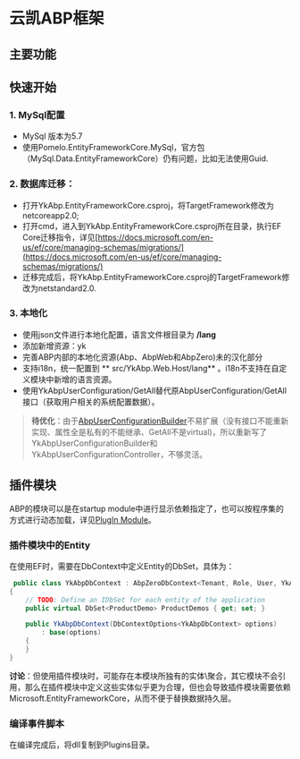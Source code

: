 # 云凯ABP框架

## 主要功能

## 快速开始

### 1. MySql配置
* MySql 版本为5.7
* 使用Pomelo.EntityFrameworkCore.MySql，官方包（MySql.Data.EntityFrameworkCore）仍有问题，比如无法使用Guid.

### 2. 数据库迁移：

* 打开YkAbp.EntityFrameworkCore.csproj，将TargetFramework修改为netcoreapp2.0;
* 打开cmd，进入到YkAbp.EntityFrameworkCore.csproj所在目录，执行EF Core迁移指令，详见[https://docs.microsoft.com/en-us/ef/core/managing-schemas/migrations/](https://docs.microsoft.com/en-us/ef/core/managing-schemas/migrations/)
* 迁移完成后，将YkAbp.EntityFrameworkCore.csproj的TargetFramework修改为netstandard2.0.

### 3. 本地化
* 使用json文件进行本地化配置，语言文件根目录为 **/lang**
* 添加新增资源：yk
* 完善ABP内部的本地化资源(Abp、AbpWeb和AbpZero)未的汉化部分
* 支持i18n，统一配置到 ** src/YkAbp.Web.Host/lang** 。i18n不支持在自定义模块中新增的语言资源。
* 使用YkAbpUserConfiguration/GetAll替代原AbpUserConfiguration/GetAll接口（获取用户相关的系统配置数据）。

>  **待优化**：由于[AbpUserConfigurationBuilder](https://github.com/aspnetboilerplate/aspnetboilerplate/blob/3337d1e2d8e8e6225ed5c28020e16cdc5562cd99/src/Abp.Web.Common/Web/Configuration/AbpUserConfigurationBuilder.cs)不易扩展（没有接口不能重新实现、属性全是私有的不能继承、GetAll不是virtual)，所以重新写了YkAbpUserConfigurationBuilder和YkAbpUserConfigurationController，不够灵活。

## 插件模块
ABP的模块可以是在startup module中进行显示依赖指定了，也可以按程序集的方式进行动态加载，详见[PlugIn Module](https://aspnetboilerplate.com/Pages/Documents/Module-System#plugin-modules)。

### 插件模块中的Entity
在使用EF时，需要在DbContext中定义Entity的DbSet<TEneity>，具体为：

``` c#
 public class YkAbpDbContext : AbpZeroDbContext<Tenant, Role, User, YkAbpDbContext>
{
	// TODO: Define an IDbSet for each entity of the application 
	public virtual DbSet<ProductDemo> ProductDemos { get; set; }

	public YkAbpDbContext(DbContextOptions<YkAbpDbContext> options)
		: base(options)
	{
	}
}
```
**讨论**：但使用插件模块时，可能存在本模块所独有的实体\聚合，其它模块不会引用，那么在插件模块中定义这些实体似乎更为合理，但也会导致插件模块需要依赖Microsoft.EntityFrameworkCore，从而不便于替换数据持久层。

### 编译事件脚本
在编译完成后，将dll复制到Plugins目录。

